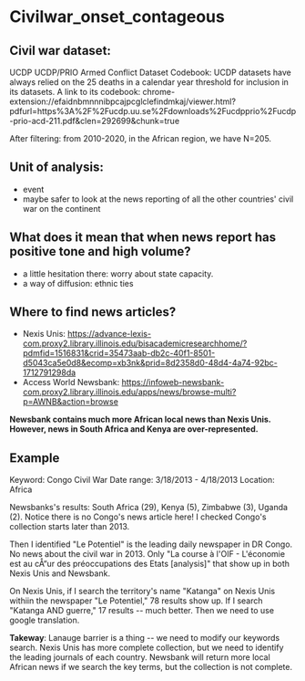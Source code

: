 # Civilwar_onset_contageous

## Civil war dataset:
UCDP UCDP/PRIO Armed Conflict Dataset Codebook:  UCDP datasets have always relied on the 25 deaths in a calendar year threshold for inclusion in its datasets. A link to its codebook: chrome-extension://efaidnbmnnnibpcajpcglclefindmkaj/viewer.html?pdfurl=https%3A%2F%2Fucdp.uu.se%2Fdownloads%2Fucdpprio%2Fucdp-prio-acd-211.pdf&clen=292699&chunk=true


After filtering: from 2010-2020, in the African region, we have N=205.


## Unit of analysis:
- event
- maybe safer to look at the news reporting of all the other countries' civil war on the continent


## What does it mean that when news report has positive tone and high volume?
- a little hesitation there: worry about state capacity.
- a way of diffusion: ethnic ties


## Where to find news articles?
- Nexis Unis: https://advance-lexis-com.proxy2.library.illinois.edu/bisacademicresearchhome/?pdmfid=1516831&crid=35473aab-db2c-40f1-8501-d5043ca5e0d8&ecomp=xb3nk&prid=8d2358d0-48d4-4a74-92bc-1712791298da
- Access World Newsbank: https://infoweb-newsbank-com.proxy2.library.illinois.edu/apps/news/browse-multi?p=AWNB&action=browse

**Newsbank contains much more African local news than Nexis Unis. However, news in South Africa and Kenya are over-represented.**


## Example
Keyword: Congo Civil War
Date range: 3/18/2013 - 4/18/2013
Location: Africa

Newsbanks's results: South Africa (29), Kenya (5), Zimbabwe (3), Uganda (2). Notice there is no Congo's news article here! I checked Congo's collection starts later than 2013. 

Then I identified "Le Potentiel" is the leading daily newspaper in DR Congo. No news about the civil war in 2013. Only "La course à l'OIF - L'économie est au cÅ“ur des préoccupations des Etats [analysis]" that show up in both Nexis Unis and Newsbank. 

On Nexis Unis, if I search the territory's name "Katanga" on Nexis Unis withiin the newspaper "Le Potentiel," 78 results show up. If I search "Katanga AND guerre," 17 results -- much better. Then we need to use google translation.

**Takeway**: Lanauge barrier is a thing -- we need to modify our keywords search. Nexis Unis has more complete collection, but we need to identify the leading journals of each country. Newsbank will return more local African news if we search the key terms, but the collection is not complete. 
